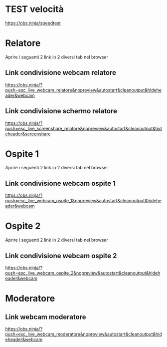 # TEST velocità
https://obs.ninja/speedtest

# Relatore
Aprire i seguenti 2 link in 2 diversi tab nel browser

## Link condivisione webcam relatore
https://obs.ninja/?push=esc_live_webcam_relatore&nopreview&autostart&cleanoutput&hideheader&webcam

## Link condivisione schermo relatore
https://obs.ninja/?push=esc_live_screenshare_relatore&nopreview&autostart&cleanoutput&hideheader&screenshare

# Ospite 1
Aprire i seguenti 2 link in 2 diversi tab nel browser

## Link condivisione webcam ospite 1
https://obs.ninja/?push=esc_live_webcam_ospite_1&nopreview&autostart&cleanoutput&hideheader&webcam

# Ospite 2
Aprire i seguenti 2 link in 2 diversi tab nel browser

## Link condivisione webcam ospite 2
https://obs.ninja/?push=esc_live_webcam_ospite_2&nopreview&autostart&cleanoutput&hideheader&webcam

# Moderatore

## Link webcam moderatore
https://obs.ninja/?push=esc_live_webcam_moderatore&nopreview&autostart&cleanoutput&hideheader&webcam
